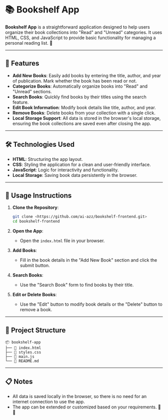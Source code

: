 # 📚 Bookshelf App

**Bookshelf App** is a straightforward application designed to help users organize their book collections into "Read" and "Unread" categories. It uses HTML, CSS, and JavaScript to provide basic functionality for managing a personal reading list. 🌟

---

## 🌟 Features

- **Add New Books**: Easily add books by entering the title, author, and year of publication. Mark whether the book has been read or not.
- **Categorize Books**: Automatically organize books into "Read" and "Unread" sections.
- **Search Books**: Quickly find books by their titles using the search feature.
- **Edit Book Information**: Modify book details like title, author, and year.
- **Remove Books**: Delete books from your collection with a single click.
- **Local Storage Support**: All data is stored in the browser's local storage, ensuring the book collections are saved even after closing the app.

---

## 🛠️ Technologies Used

- **HTML**: Structuring the app layout.
- **CSS**: Styling the application for a clean and user-friendly interface.
- **JavaScript**: Logic for interactivity and functionality.
- **Local Storage**: Saving book data persistently in the browser.

---

## 🚀 Usage Instructions

1. **Clone the Repository**:
    
    ```bash
    git clone <https://github.com/ai-azz/bookshelf-frontend.git>
    cd bookshelf-frontend
    ```
    
2. **Open the App**:
    - Open the `index.html` file in your browser.
3. **Add Books**:
    - Fill in the book details in the "Add New Book" section and click the submit button.
4. **Search Books**:
    - Use the "Search Book" form to find books by their title.
5. **Edit or Delete Books**:
    - Use the "Edit" button to modify book details or the "Delete" button to remove a book.

---

## 📂 Project Structure

```
📦 bookshelf-app
├── 📄 index.html
├── 📄 styles.css
├── 📄 main.js
└── 📄 README.md
```

---

## 📋 Notes

- All data is saved locally in the browser, so there is no need for an internet connection to use the app.
- The app can be extended or customized based on your requirements. 🎉🎉